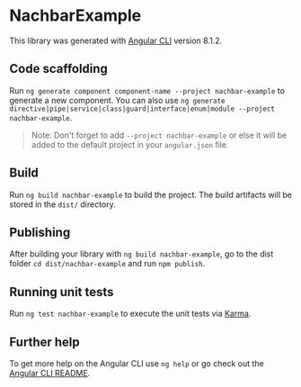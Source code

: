 # NachbarExample

This library was generated with [Angular CLI](https://github.com/angular/angular-cli) version 8.1.2.

## Code scaffolding

Run `ng generate component component-name --project nachbar-example` to generate a new component. You can also use `ng generate directive|pipe|service|class|guard|interface|enum|module --project nachbar-example`.
> Note: Don't forget to add `--project nachbar-example` or else it will be added to the default project in your `angular.json` file. 

## Build

Run `ng build nachbar-example` to build the project. The build artifacts will be stored in the `dist/` directory.

## Publishing

After building your library with `ng build nachbar-example`, go to the dist folder `cd dist/nachbar-example` and run `npm publish`.

## Running unit tests

Run `ng test nachbar-example` to execute the unit tests via [Karma](https://karma-runner.github.io).

## Further help

To get more help on the Angular CLI use `ng help` or go check out the [Angular CLI README](https://github.com/angular/angular-cli/blob/master/README.md).
